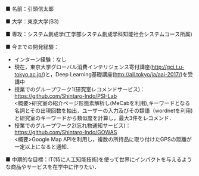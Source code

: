  ■ 名前：引頭信太郎
 
 ■ 大学：東京大学(B3)
 
 ■ 専攻：システム創成学(工学部システム創成学科知能社会システムコース所属)
 
 ■ 今までの開発経験： 
 - インターン経験：なし
 - 現在，東京大学グローバル消費インテリジェンス寄付講座(<http://gci.t.u-tokyo.ac.jp/>)と，Deep Learning基礎講座(<http://ail.tokyo/ja/aai-2017/>)を受講中
 - 授業でのグループワーク1(研究室レコメンドサービス)：<https://github.com/Shintaro-Indo/PSI-Lab>  
   <概要>研究室の紹介ページ形態素解析し(MeCabを利用),キーワードとなる名詞とその出現回数を抽出．ユーザーの入力及びその類語（wordnetを利用)と研究室のキーワードから類似度を計算し，最大3件をレコメンド．
 - 授業でのグループワーク2(忘れ物通知サービス)：<https://github.com/Shintaro-Indo/GOWAS>  
   <概要>Google Map APIを利用し，複数の所持品に取り付けたGPSの距離が一定以上になると通知．
 
 ■ 中期的な目標：IT(特に人工知能技術)を使って世界にインパクトを与えるような商品やサービスを在学中に作りたい．